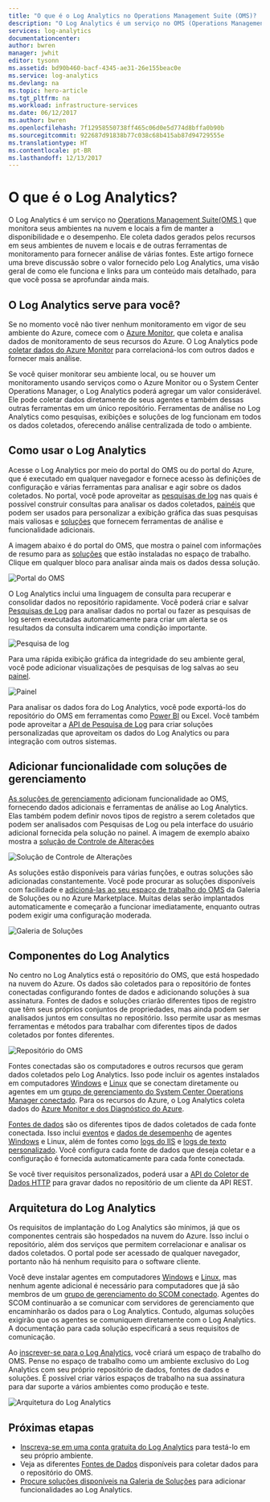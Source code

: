 ```yaml
---
title: "O que é o Log Analytics no Operations Management Suite (OMS)? | Microsoft Docs"
description: "O Log Analytics é um serviço no OMS (Operations Management Suite) que ajuda a coletar e analisar operacionais dados gerados pelos recursos nos seus ambientes local e de nuvem.  Este artigo fornece uma visão geral dos diferentes componentes do Log Analytics e links para conteúdo detalhado."
services: log-analytics
documentationcenter: 
author: bwren
manager: jwhit
editor: tysonn
ms.assetid: bd90b460-bacf-4345-ae31-26e155beac0e
ms.service: log-analytics
ms.devlang: na
ms.topic: hero-article
ms.tgt_pltfrm: na
ms.workload: infrastructure-services
ms.date: 06/12/2017
ms.author: bwren
ms.openlocfilehash: 7f12958550738ff465c06d0e5d774d8bffa0b90b
ms.sourcegitcommit: 922687d91838b77c038c68b415ab87d94729555e
ms.translationtype: HT
ms.contentlocale: pt-BR
ms.lasthandoff: 12/13/2017
---
```

# <a name="what-is-log-analytics"></a>O que é o Log Analytics?
O Log Analytics é um serviço no [Operations Management Suite\(OMS \)](../operations-management-suite/operations-management-suite-overview.md) que monitora seus ambientes na nuvem e locais a fim de manter a disponibilidade e o desempenho.  Ele coleta dados gerados pelos recursos em seus ambientes de nuvem e locais e de outras ferramentas de monitoramento para fornecer análise de várias fontes.  Este artigo fornece uma breve discussão sobre o valor fornecido pelo Log Analytics, uma visão geral de como ele funciona e links para um conteúdo mais detalhado, para que você possa se aprofundar ainda mais.

## <a name="is-log-analytics-for-you"></a>O Log Analytics serve para você?
Se no momento você não tiver nenhum monitoramento em vigor de seu ambiente do Azure, comece com o [Azure Monitor](../monitoring-and-diagnostics/monitoring-overview.md), que coleta e analisa dados de monitoramento de seus recursos do Azure.  O Log Analytics pode [coletar dados do Azure Monitor](log-analytics-azure-storage.md) para correlacioná-los com outros dados e fornecer mais análise.

Se você quiser monitorar seu ambiente local, ou se houver um monitoramento usando serviços como o Azure Monitor ou o System Center Operations Manager, o Log Analytics poderá agregar um valor considerável.  Ele pode coletar dados diretamente de seus agentes e também dessas outras ferramentas em um único repositório.  Ferramentas de análise no Log Analytics como pesquisas, exibições e soluções de log funcionam em todos os dados coletados, oferecendo análise centralizada de todo o ambiente.


## <a name="using-log-analytics"></a>Como usar o Log Analytics
Acesse o Log Analytics por meio do portal do OMS ou do portal do Azure, que é executado em qualquer navegador e fornece acesso às definições de configuração e várias ferramentas para analisar e agir sobre os dados coletados.  No portal, você pode aproveitar as [pesquisas de log](log-analytics-log-searches.md) nas quais é possível construir consultas para analisar os dados coletados, [painéis](log-analytics-dashboards.md) que podem ser usados para personalizar a exibição gráfica das suas pesquisas mais valiosas e [soluções](log-analytics-add-solutions.md) que fornecem ferramentas de análise e funcionalidade adicionais.

A imagem abaixo é do portal do OMS, que mostra o painel com informações de resumo para as [soluções](#add-functionality-with-management-solutions) que estão instaladas no espaço de trabalho.  Clique em qualquer bloco para analisar ainda mais os dados dessa solução.

![Portal do OMS](media/log-analytics-overview/portal.png)

O Log Analytics inclui uma linguagem de consulta para recuperar e consolidar dados no repositório rapidamente.  Você poderá criar e salvar [Pesquisas de Log](log-analytics-log-searches.md) para analisar dados no portal ou fazer as pesquisas de log serem executadas automaticamente para criar um alerta se os resultados da consulta indicarem uma condição importante.

![Pesquisa de log](media/log-analytics-overview/log-search.png)

Para uma rápida exibição gráfica da integridade do seu ambiente geral, você pode adicionar visualizações de pesquisas de log salvas ao seu [painel](log-analytics-dashboards.md).   

![Painel](media/log-analytics-overview/dashboard.png)

Para analisar os dados fora do Log Analytics, você pode exportá-los do repositório do OMS em ferramentas como [Power BI](log-analytics-powerbi.md) ou Excel.  Você também pode aproveitar a [API de Pesquisa de Log](log-analytics-log-search-api.md) para criar soluções personalizadas que aproveitam os dados do Log Analytics ou para integração com outros sistemas.

## <a name="add-functionality-with-management-solutions"></a>Adicionar funcionalidade com soluções de gerenciamento
[As soluções de gerenciamento](log-analytics-add-solutions.md) adicionam funcionalidade ao OMS, fornecendo dados adicionais e ferramentas de análise ao Log Analytics.  Elas também podem definir novos tipos de registro a serem coletados que podem ser analisados com Pesquisas de Log ou pela interface do usuário adicional fornecida pela solução no painel.  A imagem de exemplo abaixo mostra a [solução de Controle de Alterações](log-analytics-change-tracking.md)

![Solução de Controle de Alterações](media/log-analytics-overview/change-tracking.png)

As soluções estão disponíveis para várias funções, e outras soluções são adicionadas constantemente.  Você pode procurar as soluções disponíveis com facilidade e [adicioná-las ao seu espaço de trabalho do OMS](log-analytics-add-solutions.md) da Galeria de Soluções ou no Azure Marketplace.  Muitas delas serão implantados automaticamente e começarão a funcionar imediatamente, enquanto outras podem exigir uma configuração moderada.

![Galeria de Soluções](media/log-analytics-overview/solution-gallery.png)

## <a name="log-analytics-components"></a>Componentes do Log Analytics
No centro no Log Analytics está o repositório do OMS, que está hospedado na nuvem do Azure.  Os dados são coletados para o repositório de fontes conectadas configurando fontes de dados e adicionando soluções à sua assinatura.  Fontes de dados e soluções criarão diferentes tipos de registro que têm seus próprios conjuntos de propriedades, mas ainda podem ser analisados juntos em consultas no repositório.  Isso permite usar as mesmas ferramentas e métodos para trabalhar com diferentes tipos de dados coletados por fontes diferentes.

![Repositório do OMS](media/log-analytics-overview/overview.png)

Fontes conectadas são os computadores e outros recursos que geram dados coletados pelo Log Analytics.  Isso pode incluir os agentes instalados em computadores [Windows](log-analytics-windows-agent.md) e [Linux](log-analytics-linux-agents.md) que se conectam diretamente ou agentes em um [grupo de gerenciamento do System Center Operations Manager conectado](log-analytics-om-agents.md).  Para os recursos do Azure, o Log Analytics coleta dados do [Azure Monitor e dos Diagnóstico do Azure](log-analytics-azure-storage.md).

[Fontes de dados](log-analytics-data-sources.md) são os diferentes tipos de dados coletados de cada fonte conectada.  Isso inclui [eventos](log-analytics-data-sources-windows-events.md) e [dados de desempenho](log-analytics-data-sources-performance-counters.md) de agentes [Windows](log-analytics-data-sources-windows-events.md) e Linux, além de fontes como [logs do IIS](log-analytics-data-sources-iis-logs.md) e [logs de texto personalizado](log-analytics-data-sources-custom-logs.md).  Você configura cada fonte de dados que deseja coletar e a configuração é fornecida automaticamente para cada fonte conectada.

Se você tiver requisitos personalizados, poderá usar a [API do Coletor de Dados HTTP](log-analytics-data-collector-api.md) para gravar dados no repositório de um cliente da API REST.

## <a name="log-analytics-architecture"></a>Arquitetura do Log Analytics
Os requisitos de implantação do Log Analytics são mínimos, já que os componentes centrais são hospedados na nuvem do Azure.  Isso inclui o repositório, além dos serviços que permitem correlacionar e analisar os dados coletados.  O portal pode ser acessado de qualquer navegador, portanto não há nenhum requisito para o software cliente.

Você deve instalar agentes em computadores [Windows](log-analytics-windows-agent.md) e [Linux](log-analytics-linux-agents.md), mas nenhum agente adicional é necessário para computadores que já são membros de um [grupo de gerenciamento do SCOM conectado](log-analytics-om-agents.md).  Agentes do SCOM continuarão a se comunicar com servidores de gerenciamento que encaminharão os dados para o Log Analytics.  Contudo, algumas soluções exigirão que os agentes se comuniquem diretamente com o Log Analytics.  A documentação para cada solução especificará a seus requisitos de comunicação.

Ao [inscrever-se para o Log Analytics](log-analytics-get-started.md), você criará um espaço de trabalho do OMS.  Pense no espaço de trabalho como um ambiente exclusivo do Log Analytics com seu próprio repositório de dados, fontes de dados e soluções. É possível criar vários espaços de trabalho na sua assinatura para dar suporte a vários ambientes como produção e teste.

![Arquitetura do Log Analytics](media/log-analytics-overview/architecture.png)

## <a name="next-steps"></a>Próximas etapas
* [Inscreva-se em uma conta gratuita do Log Analytics](log-analytics-get-started.md) para testá-lo em seu próprio ambiente.
* Veja as diferentes [Fontes de Dados](log-analytics-data-sources.md) disponíveis para coletar dados para o repositório do OMS.
* [Procure soluções disponíveis na Galeria de Soluções](log-analytics-add-solutions.md) para adicionar funcionalidades ao Log Analytics.

